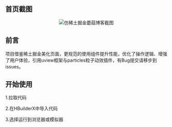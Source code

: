 ## 首页截图

<p style="text-align: center;"><img src="https://s3.bmp.ovh/imgs/2022/02/d0776b3bd128eaa7.png" alt="仿稀土掘金蘑菇博客截图"></img></p>

## 前言
项目借鉴稀土掘金美化页面，更规范的使用组件提升性能，优化了操作逻辑、增强了用户体验，引用uview框架与particles粒子动效插件，有Bug提交请移步到issues。	  
 
## 开始使用

1.拉取代码

2.在HBuilderX中导入代码

3.选择运行到浏览器或模拟器